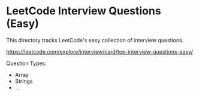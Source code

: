 # LeetCode Interview Questions (Easy)

This directory tracks LeetCode's easy collection of interview questions.

https://leetcode.com/explore/interview/card/top-interview-questions-easy/

Question Types:
- Array
- Strings
- ...
